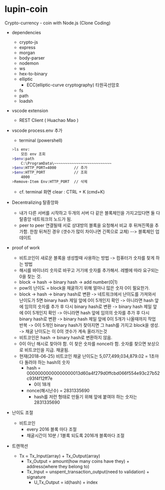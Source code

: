 # lupin-coin
Crypto-currency - coin with Node.js
(Clone Coding)

- dependencies
    - crypto-js
    - express
    - morgan
    - body-parser
    - nodemon
    - ws
    - hex-to-binary
    - elliptic
        -  ECC(elliptic-curve cryptography) 타원곡선암호
    - fs
    - path
    - loadsh

- vscode extension
    - REST Client ( Huachao Mao )

- vscode process.env 추가
    - terminal (powershell)
    ```sh
    >ls env:
        모든 env 조회
    >$env:path
        C:\ProgramData\~~~~~~~~~~~~~~~~~~~~~~~~~~
    >$env:HTTP_PORT=4000        // 추가
    >$env:HTTP_PORT             // 조회
        4000
    >Remove-Item Env:HTTP_PORT  // 삭제
    ```
    - cf. terminal 화면 clear : CTRL + K (cmd+K)
    
- Decentralizing 탈중앙화
    - 내가 다른 서버를 시작하고 두개의 서버 다 같은 블록체인을 가지고있다면 둘 다 탈중앙 네트워크의 노드가 됨.
    - peer to peer 연결될때 서로 상대방의 블록을 요청해서 비교 후 뒤쳐진쪽을 추가함. 한참 뒤쳐진 경우 (갯수가 많이 차이나면 긴쪽으로 교체) --> 블록체인 업데이트

- proof of work
    - 비트코인이 새로운 블록을 생성할때 사용하는 방법 -> 컴퓨터가 숫자를 찾게 하는 방법
    - 해시를 바이너리 숫자로 바꾸고 거기에 숫자를 추가해서. 레벨에 따라 요구되는 0을 찾는 것.
    - block -> hash -> binary hash -> add number(0|1) 
    - pow의 난이도 = block을 채굴하기 위해 얼마나 많은 숫자 0이 필요한가.
    - block -> hash -> binary hash로 변환 
    -> 네트워크에서 난이도를 가져와서 난이도가 5면 binary hash 제일 앞에 0이 5개인지 확인 -> 아니라면 hash 앞에 임의의 숫자를 추가 후 다시 binary hash로 변환 
    -> binary hash 제일 앞에 0이 5개인지 확인 -> 아니라면 hash 앞에 임의의 숫자를 추가 후 다시 binary hash로 변환
    -> binary hash 제일 앞에 0이 5개가 나올때까지 작업 반복 -> 0이 5개인 binary hash가 찾아지면 그 hash를 가지고 block을 생성.
    -> 채굴 난이도는 이 0의 갯수가 계속 올라가는것
    - 비트코인은 hash -> binary hash로 변환하지 않음.
    - 0이 아닌 해시로 찾아야 함. 이 찾은 숫자를 nonce라 함. 숫자를 찾으면 보상으로 비트코인을 지급. 채굴됨.
    - 현재(2018-06-25) 비트코인 채굴 난이도는 5,077,499,034,879.02 = 1초마다 돌려야 하는 hash의 숫자
        - hash = 00000000000000000013d60a4f279d0ffcbd066f554e93c27b52c93f4f12ff7e
            - 0이 18개
        - nonce(해시난수) = 2831335690
            - hash를 저런 형태로 만들기 위해 앞에 붙여야 하는 숫자는 2831335690

- 난이도 조절
    - 비트코인
        - every 2016 블록 마다 조절
        - 채굴시간이 10분 / 1블록 되도록 2016개 블록마다 조절

- 트랜잭션
    - Tx = Tx_Input(array) + Tx_Output(array)
        - Tx_Output = amount(how many coins have they) + address(where they belong to)
        - Tx_Input = unspent_transaction_output(need to validation) + signature
            - U_Tx_Output = id(hash) + index